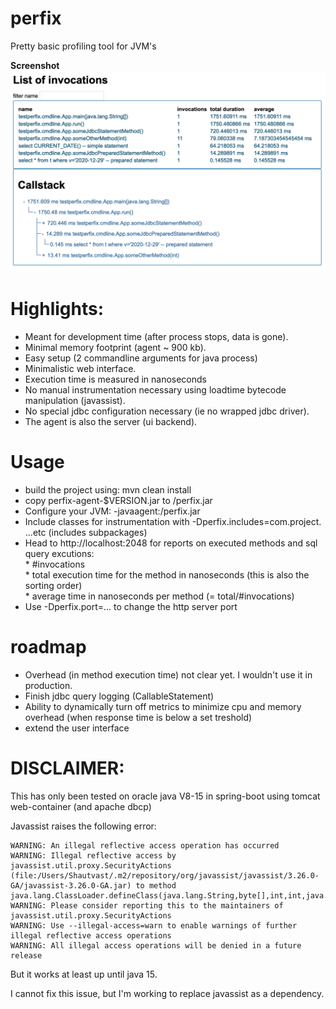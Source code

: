 # perfix
Pretty basic profiling tool for JVM's

__Screenshot__
![screenshot](https://github.com/shautvast/perfix/blob/master/screenshot.png)

# Highlights:
* Meant for development time (after process stops, data is gone). 
* Minimal memory footprint (agent ~ 900 kb).
* Easy setup (2 commandline arguments for java process)
* Minimalistic web interface.
* Execution time is measured in nanoseconds
* No manual instrumentation necessary using loadtime bytecode manipulation (javassist).
* No special jdbc configuration necessary (ie no wrapped jdbc driver).
* The agent is also the server (ui backend). 

# Usage
* build the project using: mvn clean install
* copy perfix-agent-$VERSION.jar to <path>/perfix.jar
* Configure your JVM: -javaagent:<path>/perfix.jar
* Include classes for instrumentation with -Dperfix.includes=com.project. ...etc (includes subpackages)
* Head to http://localhost:2048 for reports on executed methods and sql query excutions:
<br/> * #invocations
<br/> * total execution time for the method in nanoseconds (this is also the sorting order)
<br/> * average time in nanoseconds per method (= total/#invocations)
* Use -Dperfix.port=... to change the http server port


# roadmap
* Overhead (in method execution time) not clear yet. I wouldn't use it in production. 
* Finish jdbc query logging (CallableStatement)
* Ability to dynamically turn off metrics to minimize cpu and memory overhead (when response time is below a set treshold)
* extend the user interface

# DISCLAIMER:
This has only been tested on oracle java V8-15 in spring-boot using tomcat web-container (and apache dbcp)

Javassist raises the following error:
```
WARNING: An illegal reflective access operation has occurred
WARNING: Illegal reflective access by javassist.util.proxy.SecurityActions (file:/Users/Shautvast/.m2/repository/org/javassist/javassist/3.26.0-GA/javassist-3.26.0-GA.jar) to method java.lang.ClassLoader.defineClass(java.lang.String,byte[],int,int,java.security.ProtectionDomain)
WARNING: Please consider reporting this to the maintainers of javassist.util.proxy.SecurityActions
WARNING: Use --illegal-access=warn to enable warnings of further illegal reflective access operations
WARNING: All illegal access operations will be denied in a future release
```
But it works at least up until java 15.

I cannot fix this issue, but I'm working to replace javassist as a dependency.